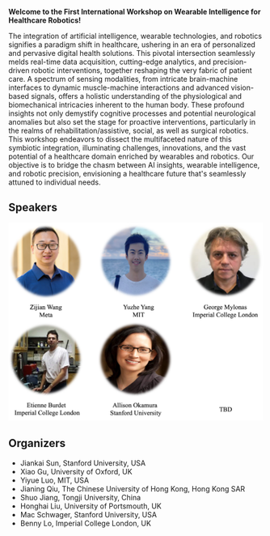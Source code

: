 
<b>Welcome to the First International Workshop on Wearable Intelligence for Healthcare Robotics!</b>  

The integration of artificial intelligence, wearable technologies, and robotics signifies a paradigm shift in healthcare, ushering in an era of personalized and pervasive digital health solutions. This pivotal intersection seamlessly melds real-time data acquisition, cutting-edge analytics, and precision-driven robotic interventions, together reshaping the very fabric of patient care. A spectrum of sensing modalities, from intricate brain-machine interfaces to dynamic muscle-machine interactions and advanced vision-based signals, offers a holistic understanding of the physiological and biomechanical intricacies inherent to the human body. These profound insights not only demystify cognitive processes and potential neurological anomalies but also set the stage for proactive interventions, particularly in the realms of rehabilitation/assistive, social, as well as surgical robotics. This workshop endeavors to dissect the multifaceted nature of this symbiotic integration, illuminating challenges, innovations, and the vast potential of a healthcare domain enriched by wearables and robotics. Our objective is to bridge the chasm between AI insights, wearable intelligence, and robotic precision, envisioning a healthcare future that's seamlessly attuned to individual needs.


## Speakers
![imagen](/images/speakers_2024.png)




## Organizers

- Jiankai Sun, Stanford University, USA
- Xiao Gu, University of Oxford, UK
- Yiyue Luo, MIT, USA
- Jianing Qiu, The Chinese University of Hong Kong, Hong Kong SAR
- Shuo Jiang, Tongji University, China
- Honghai Liu, University of Portsmouth, UK
- Mac Schwager, Stanford University, USA
- Benny Lo, Imperial College London, UK
